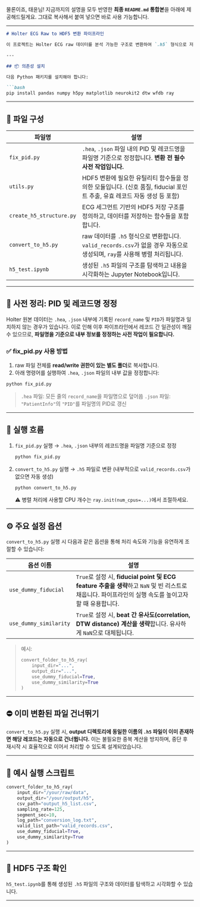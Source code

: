 물론이죠, 태윤님!
지금까지의 설명을 모두 반영한 **최종 `README.md` 통합본**을 아래에 제공해드릴게요. 그대로 복사해서 붙여 넣으면 바로 사용 가능합니다.

---

````markdown
# Holter ECG Raw to HDF5 변환 파이프라인

이 프로젝트는 Holter ECG raw 데이터를 분석 가능한 구조로 변환하여 `.h5` 형식으로 저장하는 파이프라인을 제공합니다.

---

## 📦 의존성 설치

다음 Python 패키지를 설치해야 합니다:

```bash
pip install pandas numpy h5py matplotlib neurokit2 dtw wfdb ray
````

---

## 📁 파일 구성

| 파일명                      | 설명                                                                                    |
| ------------------------ | ------------------------------------------------------------------------------------- |
| `fix_pid.py`             | `.hea`, `.json` 파일 내의 PID 및 레코드명을 파일명 기준으로 정정합니다. **변환 전 필수 사전 작업입니다.**               |
| `utils.py`               | HDF5 변환에 필요한 유틸리티 함수들을 정의한 모듈입니다. (신호 품질, fiducial 포인트 추출, 유효 레코드 자동 생성 등 포함)         |
| `create_h5_structure.py` | ECG 세그먼트 기반의 HDF5 저장 구조를 정의하고, 데이터를 저장하는 함수들을 포함합니다.                                  |
| `convert_to_h5.py`       | raw 데이터를 `.h5` 형식으로 변환합니다. `valid_records.csv`가 없을 경우 자동으로 생성되며, `ray`를 사용해 병렬 처리됩니다. |
| `h5_test.ipynb`          | 생성된 `.h5` 파일의 구조를 탐색하고 내용을 시각화하는 Jupyter Notebook입니다.                                 |

---

## 📌 사전 정리: PID 및 레코드명 정정

Holter 원본 데이터는 `.hea`, `.json` 내부에 기록된 `record_name` 및 `PID`가 파일명과 일치하지 않는 경우가 있습니다.
이로 인해 이후 파이프라인에서 레코드 간 일관성이 깨질 수 있으므로, **파일명을 기준으로 내부 정보를 정정하는 사전 작업이 필요합니다.**

### ✅ fix\_pid.py 사용 방법

1. raw 파일 전체를 **read/write 권한이 있는 별도 폴더**로 복사합니다.
2. 아래 명령어를 실행하여 `.hea`, `.json` 파일의 내부 값을 정정합니다:

```bash
python fix_pid.py
```

> `.hea` 파일: 모든 줄의 `record_name`을 파일명으로 덮어씀
> `.json` 파일: `"PatientInfo"`의 `"PID"`를 파일명의 PID로 갱신

---

## 🚀 실행 흐름

1. `fix_pid.py` 실행
   → `.hea`, `.json` 내부의 레코드명을 파일명 기준으로 정정

   ```bash
   python fix_pid.py
   ```

2. `convert_to_h5.py` 실행
   → `.h5` 파일로 변환 (내부적으로 `valid_records.csv`가 없으면 자동 생성)

   ```bash
   python convert_to_h5.py
   ```

   ⚠️ 병렬 처리에 사용할 CPU 개수는 `ray.init(num_cpus=...)`에서 조절하세요.

---

## ⚙️ 주요 설정 옵션

`convert_to_h5.py` 실행 시 다음과 같은 옵션을 통해 처리 속도와 기능을 유연하게 조절할 수 있습니다:

| 옵션 이름                  | 설명                                                                                                         |
| ---------------------- | ---------------------------------------------------------------------------------------------------------- |
| `use_dummy_fiducial`   | `True`로 설정 시, **fiducial point 및 ECG feature 추출을 생략**하고 `NaN` 및 빈 리스트로 채웁니다. 파이프라인의 실행 속도를 높이고자 할 때 유용합니다. |
| `use_dummy_similarity` | `True`로 설정 시, **beat 간 유사도(correlation, DTW distance) 계산을 생략**합니다. 유사하게 `NaN`으로 대체됩니다.                     |

> 예시:
>
> ```python
> convert_folder_to_h5_ray(
>     input_dir="...",
>     output_dir="...",
>     use_dummy_fiducial=True,
>     use_dummy_similarity=True
> )
> ```

---

## ⛔️ 이미 변환된 파일 건너뛰기

`convert_to_h5.py` 실행 시, **output 디렉토리에 동일한 이름의 `.h5` 파일이 이미 존재하면 해당 레코드는 자동으로 건너뜁니다.**
이는 불필요한 중복 계산을 방지하며, 중단 후 재시작 시 효율적으로 이어서 처리할 수 있도록 설계되었습니다.

---

## 🔄 예시 실행 스크립트

```python
convert_folder_to_h5_ray(
    input_dir="/your/raw/data",
    output_dir="/your/output/h5",
    csv_path="output_h5_list.csv",
    sampling_rate=125,
    segment_sec=10,
    log_path="conversion_log.txt",
    valid_list_path="valid_records.csv",
    use_dummy_fiducial=True,
    use_dummy_similarity=True
)
```

---

## 🧪 HDF5 구조 확인

`h5_test.ipynb`를 통해 생성된 `.h5` 파일의 구조와 데이터를 탐색하고 시각화할 수 있습니다.


---

